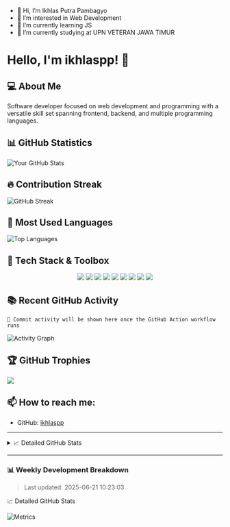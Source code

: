 - 👋 Hi, I’m Ikhlas Putra Pambagyo
- 👀 I’m interested in Web Development
- 🌱 I’m currently learning JS
- 💞️ I’m currently studying at UPN VETERAN JAWA TIMUR
  
# Hello, I'm ikhlaspp! 👋

## 💻 About Me
Software developer focused on web development and programming with a versatile skill set spanning frontend, backend, and multiple programming languages.

## 📊 GitHub Statistics

![Your GitHub Stats](https://github-readme-stats.vercel.app/api?username=ikhlaspp&show_icons=true&theme=radical)

## 🔥 Contribution Streak

![GitHub Streak](https://github-readme-streak-stats.herokuapp.com/?user=ikhlaspp&theme=dark)

## 📌 Most Used Languages

![Top Languages](https://github-readme-stats.vercel.app/api/top-langs/?username=ikhlaspp&layout=compact&theme=radical)

## 🧰 Tech Stack & Toolbox

<div align="center">

<!-- Frontend -->
<img src="https://img.shields.io/badge/React-blue?style=flat&logo=react&logoColor=white" />
<img src="https://img.shields.io/badge/TailwindCSS-38B2AC?style=flat&logo=tailwind-css&logoColor=white" />

<!-- Backend -->
<img src="https://img.shields.io/badge/Laravel-red?style=flat&logo=laravel&logoColor=white" />

<!-- Languages -->
<img src="https://img.shields.io/badge/TypeScript-3178C6?style=flat&logo=typescript&logoColor=white" />
<img src="https://img.shields.io/badge/JavaScript-yellow?style=flat&logo=javascript&logoColor=white" />
<img src="https://img.shields.io/badge/C++-00599C?style=flat&logo=c%2B%2B&logoColor=white" />
<img src="https://img.shields.io/badge/Java-007396?style=flat&logo=java&logoColor=white" />
<img src="https://img.shields.io/badge/C-A8B9CC?style=flat&logo=c&logoColor=white" />

<!-- Database -->
<img src="https://img.shields.io/badge/MySQL-blue?style=flat&logo=mysql&logoColor=white" />

</div>

## 📚 Recent GitHub Activity
<!-- This section is automatically updated by the GitHub Action workflow -->

```text
🔄 Commit activity will be shown here once the GitHub Action workflow runs
```

<!-- Fixing the activity graph URL to a working alternative -->
![Activity Graph](https://github-readme-activity-graph.vercel.app/graph?username=ikhlaspp&theme=react-dark)

## 🏆 GitHub Trophies
![](https://github-profile-trophy.vercel.app/?username=ikhlaspp&theme=radical&no-frame=false&no-bg=true&margin-w=4)

## 📫 How to reach me:

- GitHub: [ikhlaspp](https://github.com/ikhlaspp)

---

<details>
  <summary>📈 Detailed GitHub Stats</summary>
  
  ![Metrics](https://metrics.lecoq.io/ikhlaspp?template=classic&base.header=0&base.activity=0&base.community=0&base.repositories=0&base.metadata=0&isocalendar=1&languages=1&people=1&achievements=1&isocalendar.duration=half-year&languages.limit=8&languages.threshold=0%25&languages.colors=github&languages.sections=most-used&languages.indepth=false&people.limit=24&people.identicons=false&people.size=28&people.types=followers%2C%20following&people.shuffle=false&achievements.threshold=C&achievements.secrets=true&achievements.display=detailed&achievements.limit=0&config.timezone=UTC)

</details>

---

### 📊 Weekly Development Breakdown

<!--START_SECTION:waka-->
<!--END_SECTION:waka-->

> Last updated: 2025-06-21 10:23:03
  <summary>📈 Detailed GitHub Stats</summary>
  
  ![Metrics](https://metrics.lecoq.io/ikhlaspp?template=classic&base.header=0&base.activity=0&base.community=0&base.repositories=0&base.metadata=0&isocalendar=1&languages=1&people=1&achievements=1&isocalendar.duration=half-year&languages.limit=8&languages.threshold=0%25&languages.colors=github&languages.sections=most-used&languages.indepth=false&people.limit=24&people.identicons=false&people.size=28&people.types=followers%2C%20following&people.shuffle=false&achievements.threshold=C&achievements.secrets=true&achievements.display=detailed&achievements.limit=0&config.timezone=UTC)

</details>
